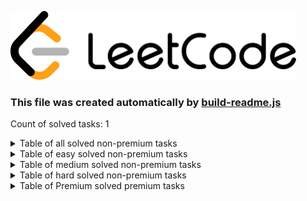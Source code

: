 ![Logo](./leetcode.png)
### This file was created automatically by [build-readme.js](./build-readme.js)
Count of solved tasks: 1

<details>
<summary>Table of all solved non-premium tasks</summary>
<p>

| LeetCode ID | Difficulty  | Name           | Solution       |
|:-----------:|:-----------:|:--------------:|:--------------:|
|53|easy|[ Maximum Subarray](https://leetcode.com/problems/maximum-subarray/)|[Maximum-Subarray.js](./leetcode/Maximum-Subarray.js)|

</p>
</details>
<details>
<summary>Table of easy solved non-premium tasks</summary>
<p>

| LeetCode ID | Difficulty  | Name           | Solution       |
|:-----------:|:-----------:|:--------------:|:--------------:|
|53|easy|[ Maximum Subarray](https://leetcode.com/problems/maximum-subarray/)|[Maximum-Subarray.js](./leetcode/Maximum-Subarray.js)|


</p>
</details>
<details>
<summary>Table of medium solved non-premium tasks</summary>
<p>

| LeetCode ID | Difficulty  | Name           | Solution       |
|:-----------:|:-----------:|:--------------:|:--------------:|


</p>
</details>
<details>
<summary>Table of hard solved non-premium tasks</summary>
<p>

| LeetCode ID | Difficulty  | Name           | Solution       |
|:-----------:|:-----------:|:--------------:|:--------------:|


</p>
</details>
<details>
<summary>Table of Premium solved premium tasks</summary>
<p>

| LeetCode ID | Difficulty  | Name           | Solution       |
|:-----------:|:-----------:|:--------------:|:--------------:|

</p>

</details>
